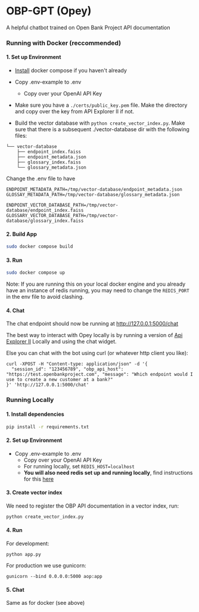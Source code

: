 # OBP-GPT (Opey)
A helpful chatbot trained on Open Bank Project API documentation

### Running with Docker (reccommended)
#### 1. Set up Environment
* [Install](https://docs.docker.com/compose/install/) docker compose if you haven't already
* Copy .env-example to .env
    * Copy over your OpenAI API Key

* Make sure you have a `./certs/public_key.pem` file. Make the directory and copy over the key from API Explorer II if not.

* Build the vector database with `python create_vector_index.py`. Make sure that there is a subsequent ./vector-database dir with the following files:

```
└── vector-database
    ├── endpoint_index.faiss
    ├── endpoint_metadata.json
    ├── glossary_index.faiss
    └── glossary_metadata.json
```

Change the .env file to have 
```.env
ENDPOINT_METADATA_PATH=/tmp/vector-database/endpoint_metadata.json
GLOSSAY_METADATA_PATH=/tmp/vector-database/glossary_metadata.json

ENDPOINT_VECTOR_DATABASE_PATH=/tmp/vector-database/endpoint_index.faiss
GLOSSARY_VECTOR_DATABASE_PATH=/tmp/vector-database/glossary_index.faiss
```

#### 2. Build App
```bash
sudo docker compose build
```
#### 3. Run
```bash
sudo docker compose up
```
Note: If you are running this on your local docker engine and you already have an instance of redis running, you may need to change the ```REDIS_PORT``` in the env file to avoid clashing.
#### 4. Chat
The chat endpoint should now be running at http://127.0.0.1:5000/chat

The best way to interact with Opey locally is by running a version of [Api Explorer II](https://github.com/nemozak1/API-Explorer-II) Locally and using the chat widget.

Else you can chat with the bot using curl (or whatever http client you like):

```curl
curl -XPOST -H "Content-type: application/json" -d '{
  "session_id": "123456789", "obp_api_host": "https://test.openbankproject.com", "message": "Which endpoint would I use to create a new customer at a bank?"
}' 'http://127.0.0.1:5000/chat'
```
### Running Locally
#### 1. Install dependencies
```bash
pip install -r requirements.txt
```
#### 2. Set up Environment
* Copy .env-example to .env
    * Copy over your OpenAI API Key
    * For running locally, set ```REDIS_HOST=localhost```
    * **You will also need redis set up and running locally**, find instructions for this [here](https://redis.io/docs/latest/operate/oss_and_stack/install/install-redis/)

#### 3. Create vector index
We need to register the OBP API documentation in a vector index, run:
```bash
python create_vector_index.py
```
#### 4. Run
For development:
```
python app.py
```
For production we use gunicorn:
```
gunicorn --bind 0.0.0.0:5000 aop:app
```
#### 5. Chat
Same as for docker (see above)
